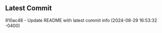 
## Latest Commit
910ac48 - Update README with latest commit info (2024-08-29 16:53:32 -0400) <Yunxi-Zhou>
